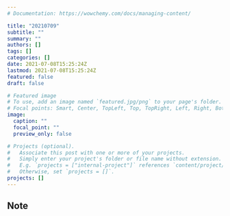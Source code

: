 ```yaml
---
# Documentation: https://wowchemy.com/docs/managing-content/

title: "20210709"
subtitle: ""
summary: ""
authors: []
tags: []
categories: []
date: 2021-07-08T15:25:24Z
lastmod: 2021-07-08T15:25:24Z
featured: false
draft: false

# Featured image
# To use, add an image named `featured.jpg/png` to your page's folder.
# Focal points: Smart, Center, TopLeft, Top, TopRight, Left, Right, BottomLeft, Bottom, BottomRight.
image:
  caption: ""
  focal_point: ""
  preview_only: false

# Projects (optional).
#   Associate this post with one or more of your projects.
#   Simply enter your project's folder or file name without extension.
#   E.g. `projects = ["internal-project"]` references `content/project/deep-learning/index.md`.
#   Otherwise, set `projects = []`.
projects: []
---
```


## Note

